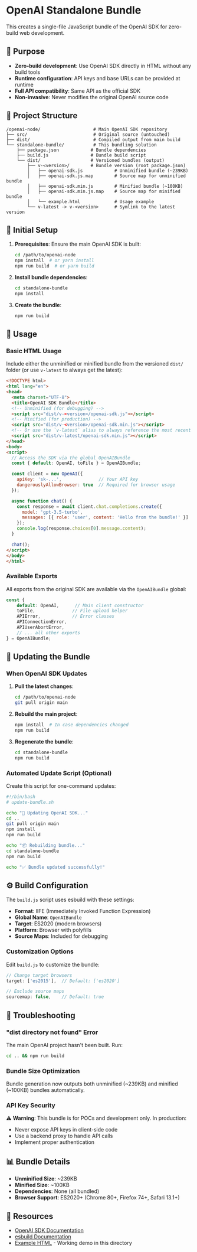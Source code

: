 # OpenAI Standalone Bundle

This creates a single-file JavaScript bundle of the OpenAI SDK for zero-build web development.

## 🎯 Purpose

- **Zero-build development**: Use OpenAI SDK directly in HTML without any build tools
- **Runtime configuration**: API keys and base URLs can be provided at runtime
- **Full API compatibility**: Same API as the official SDK
- **Non-invasive**: Never modifies the original OpenAI source code

## 📁 Project Structure

```
/openai-node/                    # Main OpenAI SDK repository
├── src/                         # Original source (untouched)
├── dist/                        # Compiled output from main build
└── standalone-bundle/           # This bundling solution
    ├── package.json            # Bundle dependencies
    ├── build.js                # Bundle build script
    └── dist/                   # Versioned bundles (output)
        ├── v-<version>/        # Bundle version (root package.json)
        │   ├── openai-sdk.js            # Unminified bundle (~239KB)
        │   ├── openai-sdk.js.map        # Source map for unminified bundle
        │   ├── openai-sdk.min.js        # Minified bundle (~100KB)
        │   ├── openai-sdk.min.js.map    # Source map for minified bundle
        │   └── example.html             # Usage example
        └── v-latest -> v-<version>      # Symlink to the latest version
```

## 🚀 Initial Setup

1. **Prerequisites**: Ensure the main OpenAI SDK is built:
   ```bash
   cd /path/to/openai-node
   npm install  # or yarn install
   npm run build  # or yarn build
   ```

2. **Install bundle dependencies**:
   ```bash
   cd standalone-bundle
   npm install
   ```

3. **Create the bundle**:
   ```bash
   npm run build
   ```

## 📝 Usage

### Basic HTML Usage

Include either the unminified or minified bundle from the versioned `dist/` folder (or use `v-latest` to always get the latest):

```html
<!DOCTYPE html>
<html lang="en">
<head>
  <meta charset="UTF-8">
  <title>OpenAI SDK Bundle</title>
  <!-- Unminified (for debugging) -->
  <script src="dist/v-<version>/openai-sdk.js"></script>
  <!-- Minified (for production) -->
  <script src="dist/v-<version>/openai-sdk.min.js"></script>
  <!-- Or use the `v-latest` alias to always reference the most recent bundle -->
  <script src="dist/v-latest/openai-sdk.min.js"></script>
</head>
<body>
<script>
  // Access the SDK via the global OpenAIBundle
  const { default: OpenAI, toFile } = OpenAIBundle;

  const client = new OpenAI({
    apiKey: 'sk-...',              // Your API key
    dangerouslyAllowBrowser: true  // Required for browser usage
  });

  async function chat() {
    const response = await client.chat.completions.create({
      model: 'gpt-3.5-turbo',
      messages: [{ role: 'user', content: 'Hello from the bundle!' }]
    });
    console.log(response.choices[0].message.content);
  }

  chat();
</script>
</body>
</html>
```

### Available Exports

All exports from the original SDK are available via the `OpenAIBundle` global:

```javascript
const { 
    default: OpenAI,      // Main client constructor
    toFile,              // File upload helper
    APIError,            // Error classes
    APIConnectionError,
    APIUserAbortError,
    // ... all other exports
} = OpenAIBundle;
```

## 🔄 Updating the Bundle

### When OpenAI SDK Updates

1. **Pull the latest changes**:
   ```bash
   cd /path/to/openai-node
   git pull origin main
   ```

2. **Rebuild the main project**:
   ```bash
   npm install  # In case dependencies changed
   npm run build
   ```

3. **Regenerate the bundle**:
   ```bash
   cd standalone-bundle
   npm run build
   ```

### Automated Update Script (Optional)

Create this script for one-command updates:

```bash
#!/bin/bash
# update-bundle.sh

echo "🔄 Updating OpenAI SDK..."
cd ..
git pull origin main
npm install
npm run build

echo "📦 Rebuilding bundle..."
cd standalone-bundle
npm run build

echo "✅ Bundle updated successfully!"
```

## ⚙️ Build Configuration

The `build.js` script uses esbuild with these settings:

- **Format**: IIFE (Immediately Invoked Function Expression)
- **Global Name**: `OpenAIBundle`
- **Target**: ES2020 (modern browsers)
- **Platform**: Browser with polyfills
- **Source Maps**: Included for debugging

### Customization Options

Edit `build.js` to customize the bundle:

```javascript
// Change target browsers
target: ['es2015'],  // Default: ['es2020']

// Exclude source maps
sourcemap: false,    // Default: true
```

## 🐛 Troubleshooting

### "dist directory not found" Error

The main OpenAI project hasn't been built. Run:
```bash
cd .. && npm run build
```

### Bundle Size Optimization

Bundle generation now outputs both unminified (~239KB) and minified (~100KB) bundles automatically.

### API Key Security

⚠️ **Warning**: This bundle is for POCs and development only. In production:
- Never expose API keys in client-side code
- Use a backend proxy to handle API calls
- Implement proper authentication

## 📊 Bundle Details

- **Unminified Size**: ~239KB
- **Minified Size**: ~100KB
- **Dependencies**: None (all bundled)
- **Browser Support**: ES2020+ (Chrome 80+, Firefox 74+, Safari 13.1+)

## 🔗 Resources

- [OpenAI SDK Documentation](https://github.com/openai/openai-node)
- [esbuild Documentation](https://esbuild.github.io/)
- [Example HTML](./example.html) - Working demo in this directory